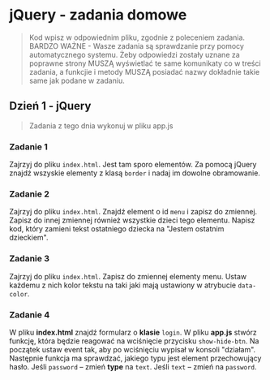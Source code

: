 # jQuery - zadania domowe
> Kod wpisz w odpowiednim pliku, zgodnie z poleceniem zadania.
BARDZO WAŻNE - Wasze zadania są sprawdzanie przy pomocy automatycznego systemu. Żeby odpowiedzi zostały uznane za poprawne strony MUSZĄ wyświetlać te same komunikaty co w treści zadania, a funkcjie i metody MUSZĄ posiadać nazwy dokładnie takie same jak podane w zadaniu.


## Dzień 1 - jQuery
> Zadania z tego dnia wykonuj w pliku app.js

### Zadanie 1

Zajrzyj do pliku ```index.html```. Jest tam sporo elementów. Za pomocą jQuery znajdź wszyskie elementy z klasą ```border``` i nadaj im dowolne obramowanie.

### Zadanie 2

Zajrzyj do pliku ```index.html```. Znajdź element o id ```menu``` i zapisz do zmiennej.
Zapisz do innej zmiennej również wszystkie dzieci tego elementu. Napisz kod, który zamieni tekst ostatniego dziecka na "Jestem ostatnim dzieckiem".

### Zadanie 3

Zajrzyj do pliku ```index.html```. Zapisz do zmiennej elementy menu. Ustaw każdemu z nich kolor tekstu na taki jaki mają ustawiony w atrybucie `data-color`.

### Zadanie 4

W pliku **index.html** znajdź formularz o **klasie** ```login```. W pliku **app.js** stwórz funkcję, która będzie reagować na wciśnięcie przycisku ```show-hide-btn```.
Na początek ustaw event tak, aby po wciśnięciu wypisał w konsoli "działam". Następnie funkcja ma sprawdzać, jakiego typu jest element przechowujący hasło. Jeśli ```password``` &ndash; zmień **type** na ```text```. Jeśli ```text``` &ndash; zmień na ```password```.
